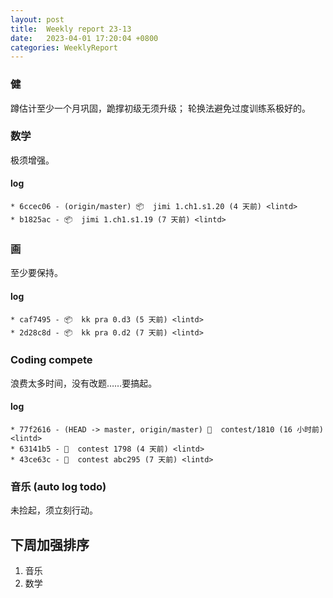 ```yaml
---
layout: post
title:  Weekly report 23-13
date:   2023-04-01 17:20:04 +0800
categories: WeeklyReport
---
```


### 健

蹲估计至少一个月巩固，跪撑初级无须升级；
轮换法避免过度训练系极好的。

### 数学

极须增强。

#### log
```
* 6ccec06 - (origin/master) 📦  jimi 1.ch1.s1.20 (4 天前) <lintd>
* b1825ac - 📦  jimi 1.ch1.s1.19 (7 天前) <lintd>
```

### 画

至少要保持。

#### log
```
* caf7495 - 📦  kk pra 0.d3 (5 天前) <lintd>
* 2d28c8d - 📦  kk pra 0.d2 (7 天前) <lintd>
```

### Coding compete

浪费太多时间，没有改题……要搞起。

#### log
```
* 77f2616 - (HEAD -> master, origin/master) 🎉  contest/1810 (16 小时前) <lintd>
* 63141b5 - 🎉  contest 1798 (4 天前) <lintd>
* 43ce63c - 🎉  contest abc295 (7 天前) <lintd>
```

### 音乐 (auto log todo)

未捡起，须立刻行动。

## 下周加强排序

1. 音乐
2. 数学

